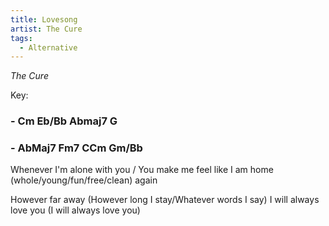 ```yaml
---
title: Lovesong
artist: The Cure
tags: 
  - Alternative
---
```

*The Cure*

Key: 
### - Cm Eb/Bb Abmaj7 G
### - AbMaj7 Fm7 CCm Gm/Bb

Whenever I'm alone with you / You make me feel like
I am home (whole/young/fun/free/clean) again

However far away (However long I stay/Whatever words I say) 
I will always love you (I will always love you)
